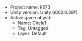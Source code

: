 <!-- UNITY CODE ASSIST INSTRUCTIONS START -->
- Project name: k573
- Unity version: Unity 6000.0.38f1
- Active game object:
  - Name: Circle1
  - Tag: Untagged
  - Layer: Default
<!-- UNITY CODE ASSIST INSTRUCTIONS END -->